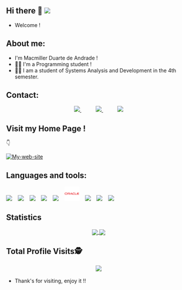 ## Hi there 👋 <img src=https://github.com/TheDudeThatCode/TheDudeThatCode/blob/master/Assets/Earth.gif width="30">

- Welcome ! 

## About me:

- I'm Macmiller Duarte de Andrade !
- :man_technologist: I'm a Programming student !
- :man_student: I am a student of Systems Analysis and Development in the 4th semester.

## Contact:

<p align="center">
 
  <a href="https://github.com/macmiller87">
       <img  src="https://img.shields.io/badge/github-%23100000.svg?&style=for-the-badge&logo=github&logoColor=white&link=https://github.com/macmiller87">
  </a>
  &nbsp;&nbsp;&nbsp;&nbsp;&nbsp;&nbsp;&nbsp;&nbsp;&nbsp;
 
  <a href="https://www.linkedin.com/in/macmillerduarte/">
       <img  src="https://img.shields.io/badge/-LinkedIn-blue?style=for-the-badge&logo=Linkedin&logoColor=white&link=https://www.linkedin.com/in/macmillerduarte/">
  </a>
  &nbsp;&nbsp;&nbsp;&nbsp;&nbsp;&nbsp;&nbsp;&nbsp;&nbsp;
 
  <a href="mailto:macamagolf@gmail.com">
       <img  src="https://img.shields.io/badge/Gmail-D14836?style=for-the-badge&logo=gmail&logoColor=white&link=https:mailto:macamagolf@gmail.com">
  </a>
 
</p>

## Visit my Home Page !

:point_down:
<p align="center">
 
 [![My-web-site](https://img.shields.io/website-up-down-green-red/http/monip.org.svg)](https://macmiller87.github.io/My-site-presentation.github.io/)
 
</p>
 
## Languages and tools:

<code><img widht="30" height="40" src="https://icongr.am/devicon/javascript-original.svg?size=128&color=currentColor"></code>
&nbsp;&nbsp;
<code><img widht="30" height="40" src="https://icongr.am/devicon/nodejs-original.svg?size=128&color=currentColor"></code>
&nbsp;&nbsp;
<code><img widht="30" height="40" src="https://icongr.am/devicon/csharp-original.svg?size=128&color=currentColor"></code>
&nbsp;&nbsp;
<code><img widht="30" height="40" src="https://icongr.am/devicon/html5-original-wordmark.svg?size=128&color=currentColor"></code>
&nbsp;&nbsp;
<code><img height="30" src="https://img.shields.io/badge/Microsoft%20SQL%20Sever-CC2927?style=for-the-badge&logo=microsoft%20sql%20server&logoColor=white"></code>
&nbsp;&nbsp;
<code><img widht="30" height="40" src="https://raw.githubusercontent.com/devicons/devicon/2ae2a900d2f041da66e950e4d48052658d850630/icons/oracle/oracle-original.svg"></code>
&nbsp;&nbsp;
<code><img widht="30" height="40" src="https://icongr.am/devicon/git-original.svg?size=128&color=currentColor"></code>
&nbsp;&nbsp;
<code><img widht="30" height="40" src="https://icongr.am/devicon/github-original-wordmark.svg?size=128&color=currentColor"></code>
&nbsp;&nbsp;
<code><img widht="30" height="40" src="https://icongr.am/devicon/heroku-original-wordmark.svg?size=128&color=currentColor"></code>



## Statistics

<p align="center">
  <a href="https://github.com/anuraghazra/github-readme-stats">
    <img 
     align="center" height="166" src="https://github-readme-stats.vercel.app/api?username=macmiller87&show_icons=true&theme=dark&include_all_commits=true&count_private=true" />
  </a>
  <a href="https://github.com/anuraghazra/github-readme-stats">
    <img 
     align="center" height="166" src="https://github-readme-stats.vercel.app/api/top-langs/?username=macmiller87&layout=compact&langs_count=7&theme=dark" />
  </a>
</p>

## Total Profile Visits:detective:
 
 <p align="center"> 
   <img alingn="center" src="https://profile-counter.glitch.me/macmiller87/count.svg" />
 </p>

- Thank's for visiting, enjoy it !!

<!--
**macmiller87/Macmiller87** is a ✨ _special_ ✨ repository because its `README.md` (this file) appears on your GitHub profile.
-->
